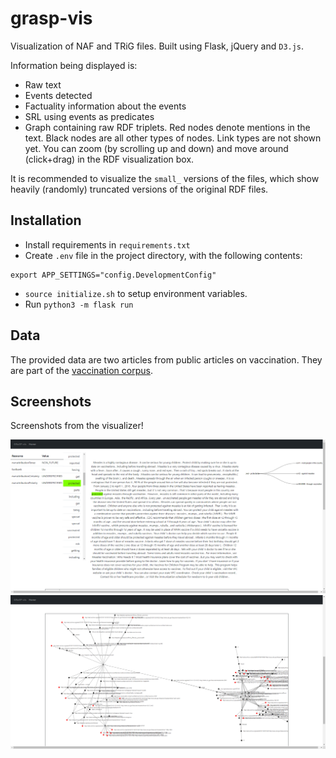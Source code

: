 # grasp-vis
Visualization of NAF and TRiG files. Built using Flask, jQuery and `D3.js`.

Information being displayed is:
- Raw text
- Events detected
- Factuality information about the events
- SRL using events as predicates
- Graph containing raw RDF triplets. Red nodes denote mentions in the text. Black nodes are all other types of nodes. Link types are not shown yet. You can zoom (by scrolling up and down) and move around (click+drag) in the RDF visualization box.

It is recommended to visualize the `small_` versions of the files, which show heavily (randomly) truncated versions of the original RDF files.

## Installation
- Install requirements in `requirements.txt`
- Create `.env` file in the project directory, with the following contents:
```
export APP_SETTINGS="config.DevelopmentConfig"
```
- `source initialize.sh` to setup environment variables.
- Run `python3 -m flask run`

## Data
The provided data are two articles from public articles on vaccination. They are part of the [vaccination corpus](https://vaccinationcorpus.wordpress.com/).


## Screenshots
Screenshots from the visualizer!

![Text overview](images/text_overview.png)
![RDF graph overview](images/rdf_overview.png)
